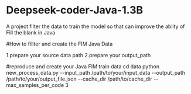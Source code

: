 # Deepseek-coder-Java-1.3B
A project filter the data to train the model so that can improve the ablity of Fill the blank in Java

#How to fillter and create the FIM Java Data

1.prepare your source data path
2.prepare your output_path

#reproduce and create your Java FIM train data
cd data
python new_process_data.py --input_path /path/to/your/input_data --output_path /path/to/your/output_file.json --cache_dir /path/to/cache_dir --max_samples_per_code 3
